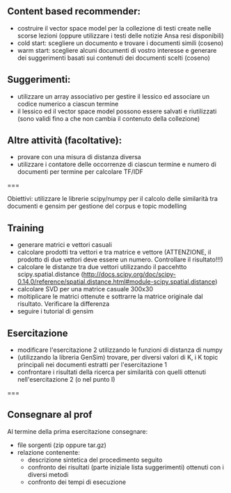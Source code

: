 ## Content based recommender:

* costruire il vector space model per la collezione di testi create nelle scorse lezioni (oppure utilizzare i testi delle notizie Ansa resi disponibili)
* cold start: scegliere un documento e trovare i documenti simili (coseno)
* warm start: scegliere alcuni documenti di vostro interesse e generare dei suggerimenti basati sui contenuti dei documenti scelti  (coseno) 
    
## Suggerimenti:
        
* utilizzare un array associativo per gestire il lessico ed associare un codice numerico a ciascun termine
* il lessico ed il vector space model possono essere salvati e riutilizzati (sono validi fino a che non cambia il contenuto della collezione)
    
## Altre attività (facoltative):
        
* provare con una misura di distanza diversa
* utilizzare i contatore delle occorrenze di ciascun termine e numero di documenti per termine per calcolare TF/IDF

===

Obiettivi: utilizzare le librerie scipy/numpy per il calcolo delle similarità tra documenti e gensim per gestione del corpus e topic modelling
 
## Training
 
* generare matrici e vettori casuali
* calcolare prodotti tra vettori e tra matrice e vettore (ATTENZIONE, il prodotto di due vettori deve essere un numero. Controllare il risultato!!!)
* calcolare le distanze tra due vettori utilizzando il paccehtto scipy.spatial.distance (http://docs.scipy.org/doc/scipy-0.14.0/reference/spatial.distance.html#module-scipy.spatial.distance)
* calcolare SVD per una matrice casuale 300x30
* moltiplicare le matrici ottenute e sottrarre la matrice originale dal risultato. Verificare la differenza
* seguire i tutorial di gensim
 
## Esercitazione
 
* modificare l'esercitazione 2 utilizzando le funzioni di distanza di numpy
* (utilizzando la libreria GenSim) trovare, per diversi valori di K, i K topic principali nei documenti estratti per l'esercitazione 1
* confrontare i risultati della ricerca per similarità con quelli ottenuti nell'esercitazione 2 (o nel punto I)
 
===

## Consegnare al prof

Al termine della prima esercitazione consegnare:

* file sorgenti (zip oppure tar.gz)
* relazione contenente:
    * descrizione sintetica del procedimento seguito
    * confronto dei risultati (parte iniziale lista suggerimenti) ottenuti con i diversi metodi 
    * confronto dei tempi di esecuzione
